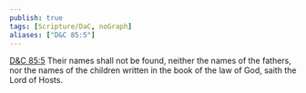 ```yaml
---
publish: true
tags: [Scripture/DaC, noGraph]
aliases: ["D&C 85:5"]
---
```

[D&C 85:5](https://churchofjesuschrist.org/study/scriptures/dc-testament/dc/85?lang=eng&id=p5#p5) Their names shall not be found, neither the names of the fathers, nor the names of the children written in the book of the law of God, saith the Lord of Hosts.
